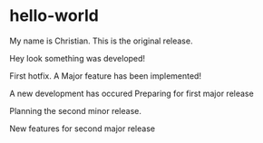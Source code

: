 # hello-world

My name is Christian. This is the original release.


Hey look something was developed!

First hotfix.
A Major feature has been implemented!

A new development has occured
Preparing for first major release

Planning the second minor release.


New features for second major release
